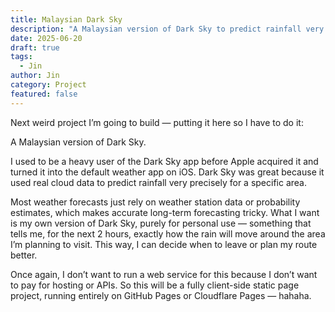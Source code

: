 ```yaml
---
title: Malaysian Dark Sky
description: "A Malaysian version of Dark Sky to predict rainfall very precisely for a specific area."
date: 2025-06-20
draft: true
tags:
  - Jin
author: Jin
category: Project
featured: false
---
```


Next weird project I’m going to build — putting it here so I have to do it:

A Malaysian version of Dark Sky.

I used to be a heavy user of the Dark Sky app before Apple acquired it and turned it into the default weather app on iOS. Dark Sky was great because it used real cloud data to predict rainfall very precisely for a specific area.

Most weather forecasts just rely on weather station data or probability estimates, which makes accurate long-term forecasting tricky. What I want is my own version of Dark Sky, purely for personal use — something that tells me, for the next 2 hours, exactly how the rain will move around the area I’m planning to visit. This way, I can decide when to leave or plan my route better.

Once again, I don’t want to run a web service for this because I don’t want to pay for hosting or APIs. So this will be a fully client-side static page project, running entirely on GitHub Pages or Cloudflare Pages — hahaha.
